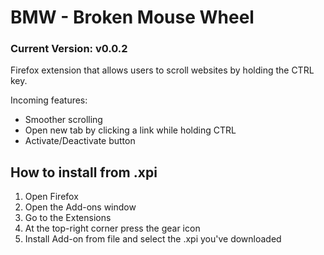 # BMW - Broken Mouse Wheel
### Current Version: v0.0.2
Firefox extension that allows users to scroll websites by holding the CTRL key.

Incoming features: <br>
- Smoother scrolling <br>
- Open new tab by clicking a link while holding CTRL <br>
- Activate/Deactivate button

## How to install from .xpi
1. Open Firefox <br>
2. Open the  Add-ons window <br>
3. Go to the Extensions <br>
4. At the top-right corner press the gear icon <br>
5. Install Add-on from file and select the .xpi you've downloaded
